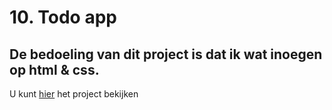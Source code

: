 # 10. Todo app

## De bedoeling van dit project is dat ik wat inoegen op html & css.

U kunt [hier](http://fe-cc10.surge.sh/) het project bekijken
